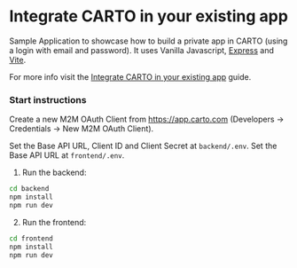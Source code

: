 #  Integrate CARTO in your existing app

Sample Application to showcase how to build a private app in CARTO (using a login with email and password). It uses Vanilla Javascript, [Express](https://expressjs.com/) and [Vite](https://vitejs.dev/guide/).

For more info visit the [Integrate CARTO in your existing app](https://docs.carto.com/carto-for-developers/overview) guide. 

### Start instructions

Create a new M2M OAuth Client from https://app.carto.com (Developers -> Credentials -> New M2M OAuth Client).

Set the Base API URL, Client ID and Client Secret at `backend/.env`.
Set the Base API URL at `frontend/.env`.

1. Run the backend:

```bash
cd backend
npm install
npm run dev
```

2. Run the frontend:

```bash
cd frontend
npm install
npm run dev
```